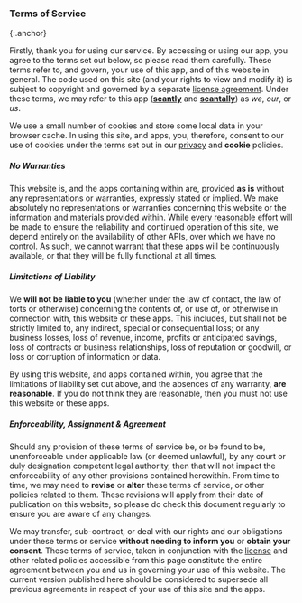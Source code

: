 ### Terms of Service
{:.anchor}

Firstly, thank you for using our service. By accessing or using our app, you agree to the terms set out below, so please read them carefully. These terms refer to, and govern, your use of this app, and of this website in general. The code used on this site (and your rights to view and modify it) is subject to copyright and governed by a separate [license agreement](/license/). Under these terms, we may refer to this app (__[scantly](https://scantly.app)__ and __[scantally](https://scantally.app)__) as _we_, _our_, or _us_.

We use a small number of cookies and store some local data in your browser cache. In using this site, and apps, you, therefore, consent to our use of cookies under the terms set out in our [privacy](/privacy/) and __cookie__ policies.

#####  No Warranties

This website is, and the apps containing within are, provided __as is__ without any representations or warranties, expressly stated or implied. We make absolutely no representations or warranties concerning this website or the information and materials provided within. While [every reasonable effort](/about/) will be made to ensure the reliability and continued operation of this site, we depend entirely on the availability of other APIs, over which we have no control. As such, we cannot warrant that these apps will be continuously available, or that they will be fully functional at all times.

##### Limitations of Liability

We __will not be liable to you__ (whether under the law of contact, the law of torts or otherwise) concerning the contents of, or use of, or otherwise in connection with, this website or these apps. This includes, but shall not be strictly limited to, any indirect, special or consequential loss; or any business losses, loss of revenue, income, profits or anticipated savings, loss of contracts or business relationships, loss of reputation or goodwill, or loss or corruption of information or data.

By using this website, and apps contained within, you agree that the limitations of liability set out above, and the absences of any warranty, __are reasonable__. If you do not think they are reasonable, then you must not use this website or these apps.

##### Enforceability, Assignment & Agreement

Should any provision of these terms of service be, or be found to be, unenforceable under applicable law (or deemed unlawful), by any court or duly designation competent legal authority, then that will not impact the enforceability of any other provisions contained herewithin. From time to time, we may need to __revise__ or __alter__ these terms of service, or other policies related to them. These revisions will apply from their date of publication on this website, so please do check this document regularly to ensure you are aware of any changes.

We may transfer, sub-contract, or deal with our rights and our obligations under these terms or service __without needing to inform you__ or __obtain your consent__. These terms of service, taken in conjunction with the [license](/license/) and other related policies accessible from this page constitute the entire agreement between you and us in governing your use of this website. The current version published here should be considered to supersede all previous agreements in respect of your use of this site and the apps.